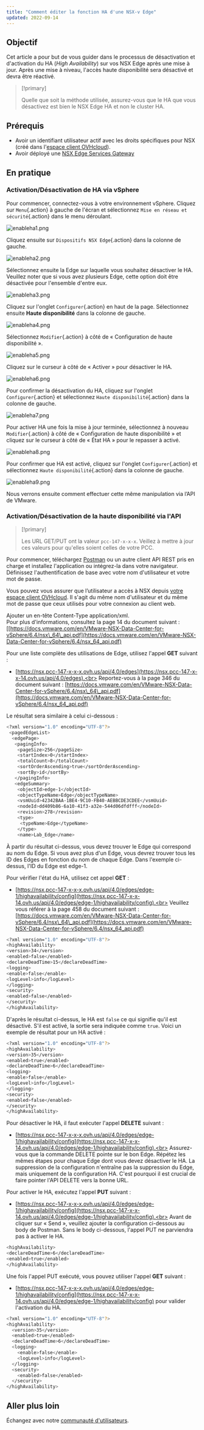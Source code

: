 ```yaml
---
title: "Comment éditer la fonction HA d'une NSX-v Edge"
updated: 2022-09-14
---
```


## Objectif

Cet article a pour but de vous guider dans le processus de désactivation et d'activation du HA (*High Availability*) sur vos NSX Edge après une mise à jour. Après une mise à niveau, l'accès haute disponibilité sera désactivé et devra être réactivé.

> [!primary]
>
> Quelle que soit la méthode utilisée, assurez-vous que le HA que vous désactivez est bien le NSX Edge HA et non le cluster HA.

## Prérequis

- Avoir un identifiant utilisateur actif avec les droits spécifiques pour NSX (créé dans l'[espace client OVHcloud](https://ca.ovh.com/auth/?action=gotomanager&from=https://www.ovh.com/ca/fr/&ovhSubsidiary=qc)).
- Avoir déployé une [NSX Edge Services Gateway](/pages/hosted_private_cloud/hosted_private_cloud_powered_by_vmware/nsx_deploying_edge_gateway)

## En pratique

### Activation/Désactivation de HA via vSphere

Pour commencer, connectez-vous à votre environnement vSphere. Cliquez sur `Menu`{.action} à gauche de l'écran et sélectionnez `Mise en réseau et sécurité`{.action} dans le menu déroulant.

![enableha1.png](images/enableha1.png)

Cliquez ensuite sur `Dispositifs NSX Edge`{.action} dans la colonne de gauche.

![enableha2.png](images/enableha2.png)

Sélectionnez ensuite la Edge sur laquelle vous souhaitez désactiver le HA. Veuillez noter que si vous avez plusieurs Edge, cette option doit être désactivée pour l'ensemble d'entre eux.

![enableha3.png](images/enableha3.png)

Cliquez sur l'onglet `Configurer`{.action} en haut de la page. Sélectionnez ensuite **Haute disponibilité** dans la colonne de gauche.

![enableha4.png](images/enableha4.png)

Sélectionnez `Modifier`{.action} à côté de « Configuration de haute disponibilité ».

![enableha5.png](images/enableha5.png)

Cliquez sur le curseur à côté de « Activer » pour désactiver le HA.

![enableha6.png](images/enableha6.png)

Pour confirmer la désactivation du HA, cliquez sur l'onglet `Configurer`{.action} et sélectionnez `Haute disponibilité`{.action} dans la colonne de gauche.

![enableha7.png](images/enableha7.png)

Pour activer HA une fois la mise à jour terminée, sélectionnez à nouveau `Modifier`{.action} à côté de « Configuration de haute disponibilité » et cliquez sur le curseur à côté de « État HA » pour le repasser à activé.

![enableha8.png](images/enableha8.png)

Pour confirmer que HA est activé, cliquez sur l'onglet `Configurer`{.action} et sélectionnez `Haute disponibilité`{.action} dans la colonne de gauche.

![enableha9.png](images/enableha9.png)

Nous verrons ensuite comment effectuer cette même manipulation via l’API de VMware.

### Activation/Désactivation de la haute disponibilité via l'API

> [!primary]
>
> Les URL GET/PUT ont la valeur `pcc-147-x-x-x`. Veillez à mettre à jour ces valeurs pour qu'elles soient celles de votre PCC.

Pour commencer, téléchargez [Postman](https://www.postman.com/product/rest-client/) ou un autre client API REST pris en charge et installez l'application ou intégrez-la dans votre navigateur. Définissez l'authentification de base avec votre nom d'utilisateur et votre mot de passe.

Vous pouvez vous assurer que l’utilisateur a accès à NSX depuis [votre espace client OVHcloud](https://ca.ovh.com/auth/?action=gotomanager&from=https://www.ovh.com/ca/fr/&ovhSubsidiary=qc). Il s'agit du même nom d'utilisateur et du même mot de passe que ceux utilisés pour votre connexion au client web.

Ajouter un en-tête Content-Type application/xml.<br>
Pour plus d'informations, consultez la page 14 du document suivant : [[https://docs.vmware.com/en/VMware-NSX-Data-Center-for-vSphere/6.4/nsx\_64\_api.pdf](https://docs.vmware.com/en/VMware-NSX-Data-Center-for-vSphere/6.4/nsx_64_api.pdf)

Pour une liste complète des utilisations de Edge, utilisez l'appel **GET** suivant : 

- [https://nsx.pcc-147-x-x-x.ovh.us/api/4.0/edges](https://nsx.pcc-147-x-x-14.ovh.us/api/4.0/edges).<br>
Reportez-vous à la page 346 du document suivant : [https://docs.vmware.com/en/VMware-NSX-Data-Center-for-vSphere/6.4/nsx\_64\_api.pdf](https://docs.vmware.com/en/VMware-NSX-Data-Center-for-vSphere/6.4/nsx_64_api.pdf)

Le résultat sera similaire à celui ci-dessous :

```bash
<?xml version="1.0" encoding="UTF-8"?>
 <pagedEdgeList>
  <edgePage>
   <pagingInfo>
    <pageSize>256</pageSize>
    <startIndex>0</startIndex> 
    <totalCount>8</totalCount> 
    <sortOrderAscending>true</sortOrderAscending>
    <sortBy>id</sortBy>
   </pagingInfo>
   <edgeSummary>
    <objectId>edge-1</objectId>
    <objectTypeName>Edge</objectTypeName>
    <vsmUuid>42342BAA-1BE4-9C10-FB40-AEBBCDE3CDEE</vsmUuid>
    <nodeId>dd409b86-6a10-41f3-a32e-544d06dfdfff</nodeId>
    <revision>278</revision>
    <type>
     <typeName>Edge</typeName>
    </type>
    <name>Lab_Edge</name>
```

À partir du résultat ci-dessus, vous devez trouver le Edge <objectId> qui correspond au nom du Edge. Si vous avez plus d'un Edge, vous devrez trouver tous les ID des Edges en fonction du nom de chaque Edge. Dans l'exemple ci-dessus, l'ID du Edge est edge-1.

Pour vérifier l'état du HA, utilisez cet appel **GET** :

- [https://nsx.pcc-147-x-x-x.ovh.us/api/4.0/edges/edge-1/highavailability/config](https://nsx.pcc-147-x-x-14.ovh.us/api/4.0/edges/edge-1/highavailability/config).<br>
Veuillez vous référer à la page 458 du document suivant : [https://docs.vmware.com/en/VMware-NSX-Data-Center-for-vSphere/6.4/nsx\_64\_api.pdf](https://docs.vmware.com/en/VMware-NSX-Data-Center-for-vSphere/6.4/nsx_64_api.pdf)

```bash
<?xml version="1.0" encoding="UTF-8"?>
<highAvailability>
<version>34</version>
<enabled>false</enabled>
<declareDeadTime>15</declareDeadTime>
<logging>
<enable>false</enable>
<logLevel>info</logLevel>
</logging>
<security>
<enabled>false</enabled>
</security>
</highAvailability>
```

D'après le résultat ci-dessus, le HA est `false` ce qui signifie qu'il est désactivé. S'il est activé, la sortie sera indiquée comme `true`.
Voici un exemple de résultat pour un HA activé :

```bash
<?xml version="1.0" encoding="UTF-8"?>
<highAvailability>
<version>35</version>
<enabled>true</enabled>
<declareDeadTime>6</declareDeadTime>
<logging>
<enable>false</enable>
<logLevel>info</logLevel>
</logging>
<security>
<enabled>false</enabled>
</security>
</highAvailability>
```

Pour désactiver le HA, il faut exécuter l'appel **DELETE** suivant :

- [https://nsx.pcc-147-x-x-x.ovh.us/api/4.0/edges/edge-1/highavailability/config](https://nsx.pcc-147-x-x-14.ovh.us/api/4.0/edges/edge-1/highavailability/config).<br>
Assurez-vous que la commande DELETE pointe sur le bon Edge. Répétez les mêmes étapes pour chaque Edge dont vous devez désactiver le HA. La suppression de la configuration n'entraîne pas la suppression du Edge, mais uniquement de la configuration HA. C'est pourquoi il est crucial de faire pointer l'API DELETE vers la bonne URL.

Pour activer le HA, exécutez l'appel **PUT** suivant :

- [https://nsx.pcc-147-x-x-x.ovh.us/api/4.0/edges/edge-1/highavailability/config](https://nsx.pcc-147-x-x-14.ovh.us/api/4.0/edges/edge-1/highavailability/config).<br>
Avant de cliquer sur « Send », veuillez ajouter la configuration ci-dessous au body de Postman. Sans le body ci-dessous, l'appel PUT ne parviendra pas à activer le HA.

```bash
<highAvailability>
<declareDeadTime>6</declareDeadTime>
<enabled>true</enabled>
</highAvailability>
```

Une fois l'appel PUT exécuté, vous pouvez utiliser l'appel **GET** suivant :

- [https://nsx.pcc-147-x-x-x.ovh.us/api/4.0/edges/edge-1/highavailability/config](https://nsx.pcc-147-x-x-14.ovh.us/api/4.0/edges/edge-1/highavailability/config) pour valider l'activation du HA.

```bash
<?xml version="1.0" encoding="UTF-8"?>
<highAvailability>
  <version>35</version>
  <enabled>true</enabled> 
  <declareDeadTime>6</declareDeadTime>
  <logging>
    <enable>false</enable>
    <logLevel>info</logLevel>
  </logging>
  <security>
    <enabled>false</enabled>
  </security>
</highAvailability>
```

## Aller plus loin

Échangez avec notre [communauté d'utilisateurs](/links/community).

